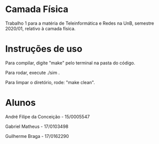 # Camada Física

Trabalho 1 para a matéria de Teleinformática e Redes na UnB, semestre 2020/01, relativo à camada física. 

# Instruções de uso

Para compilar, digite "make" pelo terminal na pasta do código.

Para rodar, execute ./sim .

Para limpar o diretório, rode: "make clean". 

# Alunos

André Filipe da Conceição - 15/0005547

Gabriel Matheus - 17/0103498

Guilherme Braga - 17/0162290

